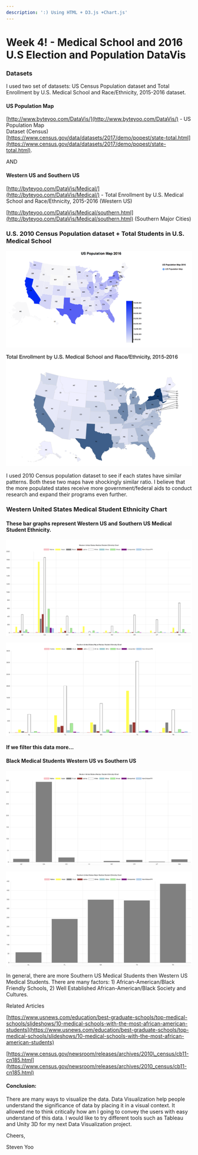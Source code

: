 ```yaml
---
description: ':) Using HTML + D3.js +Chart.js'
---
```


# Week 4! - Medical School and 2016 U.S Election and Population DataVis

### Datasets

I used two set of datasets: US Census Population dataset and Total Enrollment by U.S. Medical School and Race/Ethnicity, 2015-2016 dataset.

#### US Population Map

[http://www.byteyoo.com/DataVis/](http://www.byteyoo.com/DataVis/) - US Population Map  
Dataset \(Census\) [https://www.census.gov/data/datasets/2017/demo/popest/state-total.html](https://www.census.gov/data/datasets/2017/demo/popest/state-total.html).

AND

#### Western US and Southern US

[http://byteyoo.com/DataVis/Medical/](http://byteyoo.com/DataVis/Medical/) - Total Enrollment by U.S. Medical School and Race/Ethnicity, 2015-2016 \(Western US\)

[http://byteyoo.com/DataVis/Medical/southern.html](http://byteyoo.com/DataVis/Medical/southern.html) \(Southern Major Cities\)

### U.S. 2010 Census Population dataset + Total Students in U.S. Medical School

![US Population Map](../.gitbook/assets/screen-shot-2018-10-04-at-2.08.48-pm.png)

![Total U.S Medical Students ](../.gitbook/assets/screen-shot-2018-10-04-at-2.14.45-pm.png)

I used 2010 Census population dataset to see if each states have similar patterns. Both these two maps have shockingly similar ratio. I believe that the more populated states receive more government/federal aids to conduct research and expand their programs even further.

### Western United States Medical Student Ethnicity Chart

#### These bar graphs represent Western US and Southern US Medical Student Ethnicity.  

![Western United States Medical Student Ethnicity Chart \(All Ethnicities\)](../.gitbook/assets/screen-shot-2018-10-04-at-2.18.08-pm.png)

![Southern United States Major Medical Student Ethnicity Chart \(All Ethnicities\)](../.gitbook/assets/screen-shot-2018-10-04-at-2.55.57-pm.png)

#### If we filter this data more...

#### Black Medical Students Western US vs Southern US

![Western US Medical Students \(Black\)](../.gitbook/assets/screen-shot-2018-10-04-at-2.54.39-pm.png)

![Southern US Medical Students \(Black\)](../.gitbook/assets/screen-shot-2018-10-04-at-2.53.34-pm.png)

  
In general, there are more Southern US Medical Students then Western US Medical Students. There are many factors: 1\) African-American/Black Friendly Schools, 2\) Well Established African-American/Black Society and Cultures.   
  
Related Articles

[https://www.usnews.com/education/best-graduate-schools/top-medical-schools/slideshows/10-medical-schools-with-the-most-african-american-students](https://www.usnews.com/education/best-graduate-schools/top-medical-schools/slideshows/10-medical-schools-with-the-most-african-american-students)

[https://www.census.gov/newsroom/releases/archives/2010\_census/cb11-cn185.html](https://www.census.gov/newsroom/releases/archives/2010_census/cb11-cn185.html)

#### Conclusion:

There are many ways to visualize the data. Data Visualization help people understand the significance of data by placing it in a visual context. It allowed me to think critically how am I going to convey the users with easy understand of this data. I would like to try different tools such as Tableau and Unity 3D for my next Data Visualization project.

Cheers,



Steven Yoo

  


### 

